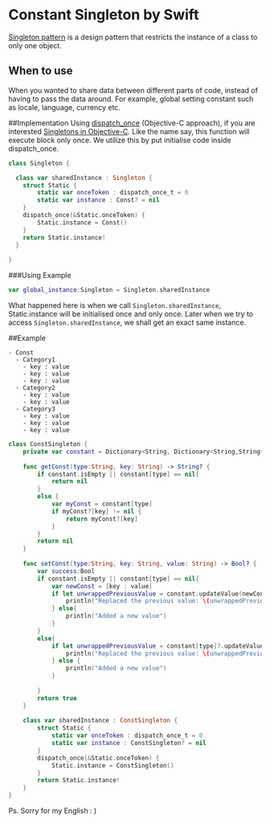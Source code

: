 # Constant Singleton by Swift
[Singleton pattern](http://www.galloway.me.uk/tutorials/singleton-classes/) is a design pattern that restricts 
the instance of a class to only one object. 

## When to use
When you wanted to share data between different parts of code, instead of having to pass the data around. For example,
global setting constant such as locale, language, currency etc.

##Implementation
Using [dispatch_once](https://developer.apple.com/library/mac/documentation/Darwin/Reference/ManPages/man3/dispatch_once_f.3.html) (Objective-C approach), if you are interested [Singletons in Objective-C](http://www.galloway.me.uk/tutorials/singleton-classes/). Like the name say, this function will execute block only once. We utilize this by put initialise code inside dispatch_once.

```swift
class Singleton {

  class var sharedInstance : Singleton {
    struct Static {
        static var onceToken : dispatch_once_t = 0
        static var instance : Const? = nil
    }
    dispatch_once(&Static.onceToken) {
        Static.instance = Const()
    }
    return Static.instance!
  }
  
}
```
###Using Example
```swift
var global_instance:Singleton = Singleton.sharedInstance
```

What happened here is when we call `Singleton.sharedInstance`, Static.instance will be initialised once and only once. Later when we try to access `Singleton.sharedInstance`, we shall get an exact same instance.  





##Example
```
- Const
  - Category1
    - key : value 
    - key : value 
    - key : value 
  - Category2
    - key : value 
    - key : value 
  - Category3
    - key : value 
    - key : value 
    - key : value 
```

```swift
class ConstSingleton {
    private var constant = Dictionary<String, Dictionary<String,String>>()
    
    func getConst(type:String, key: String) -> String? {
        if constant.isEmpty || constant[type] == nil{
            return nil
        }
        else {
            var myConst = constant[type]
            if myConst?[key] != nil {
                return myConst?[key]
            }
        }
        return nil
    }
    
    func setConst(type:String, key: String, value: String) -> Bool? {
        var success:Bool
        if constant.isEmpty || constant[type] == nil{
            var newConst = [key : value]
            if let unwrappedPreviousValue = constant.updateValue(newConst, forKey: type) {
                println("Replaced the previous value: \(unwrappedPreviousValue)")
            } else{
                println("Added a new value")
            }
        }
        else{
            if let unwrappedPreviousValue = constant[type]?.updateValue(value, forKey: key) {
                println("Replaced the previous value: \(unwrappedPreviousValue)")
            } else {
                println("Added a new value")
            }
            
        }
        return true
    }
    
    class var sharedInstance : ConstSingleton {
        struct Static {
            static var onceToken : dispatch_once_t = 0
            static var instance : ConstSingleton? = nil
        }
        dispatch_once(&Static.onceToken) {
            Static.instance = ConstSingleton()
        }
        return Static.instance!
    }
}
```

Ps. Sorry for my English : )
